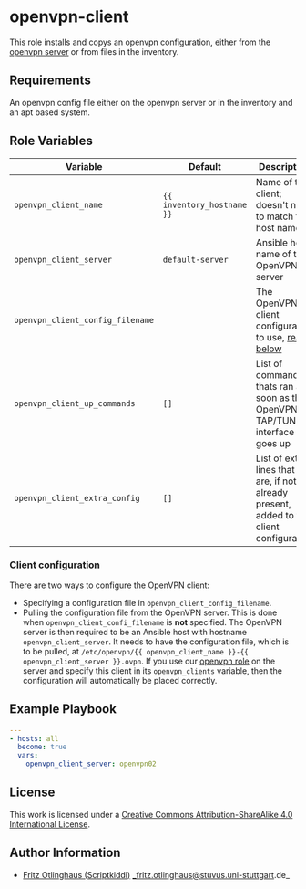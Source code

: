 # openvpn-client

This role installs and copys an openvpn configuration, either from the [openvpn server](https://github.com/stuvusIT/openvpn) or from files in the inventory.


## Requirements

An openvpn config file either on the openvpn server or in the inventory and an apt based system.

## Role Variables

| Variable                         | Default                    | Description                                                                             |
| -------------------------------- | -------------------------- | --------------------------------------------------------------------------------------- |
| `openvpn_client_name`            | `{{ inventory_hostname }}` | Name of the client; doesn't need to match the host name                                 |
| `openvpn_client_server`          | `default-server`           | Ansible host name of the OpenVPN server                                                 |
| `openvpn_client_config_filename` |                            | The OpenVPN client configuration to use, [read below](#client-configuration)            |
| `openvpn_client_up_commands`     | `[]`                       | List of commands thats ran as soon as the OpenVPN TAP/TUN interface goes up             |
| `openvpn_client_extra_config`    | `[]`                       | List of extra lines that are, if not already present, added to the client configuration |

### Client configuration

There are two ways to configure the OpenVPN client:

* Specifying a configuration file in `openvpn_client_config_filename`.
* Pulling the configuration file from the OpenVPN server.
  This is done when `openvpn_client_confi_filename` is **not** specified.
  The OpenVPN server is then required to be an Ansible host with hostname `openvpn_client_server`.
  It needs to have the configuration file, which is to be pulled, at `/etc/openvpn/{{ openvpn_client_name }}-{{ openvpn_client_server }}.ovpn`.
  If you use our [openvpn role](https://github.com/stuvusIT/openvpn) on the server and specify this client in its `openvpn_clients` variable,
  then the configuration will automatically be placed correctly.

## Example Playbook

```yml
---
- hosts: all
  become: true
  vars:
    openvpn_client_server: openvpn02
```

## License

This work is licensed under a [Creative Commons Attribution-ShareAlike 4.0 International License](https://creativecommons.org/licenses/by-sa/4.0/).


## Author Information
 * [Fritz Otlinghaus (Scriptkiddi)](https://github.com/Scriptkiddi) _fritz.otlinghaus@stuvus.uni-stuttgart.de_
